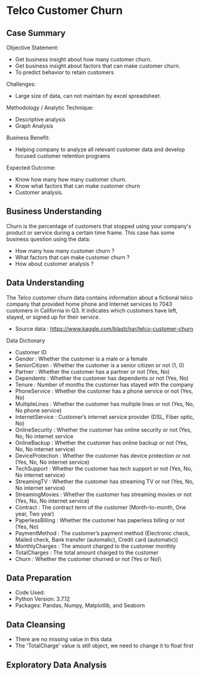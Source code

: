 # Telco Customer Churn
## Case Summary

Objective Statement:
- Get business insight about how many customer churn.
- Get business insight about factors that can make customer churn.
- To predict behavior to retain customers

Challenges:
- Large size of data, can not maintain by excel spreadsheet.

Methodology / Analytic Technique:
- Descriptive analysis
- Graph Analysis
 
 Business Benefit:
- Helping company  to analyze all relevant customer data and develop focused customer retention programs

Expected Outcome:
- Know how many how many customer churn.
- Know what factors that can make customer churn
- Customer analysis.

## Business Understanding
Churn is the percentage of customers that stopped using your company's product or service during a certain time frame. This case has some business question using the data:
- How many how many customer churn ?
- What factors that can make customer churn ?
- How about customer analysis ?

## Data Understanding
The Telco customer churn data contains information about a fictional telco company that provided home phone and Internet services to 7043 customers in California in Q3. It indicates which customers have left, stayed, or signed up for their service.
- Source data : https://www.kaggle.com/blastchar/telco-customer-churn

Data Dictionary
- Customer ID 
- Gender : Whether the customer is a male or a female
- SeniorCitizen : Whether the customer is a senior citizen or not (1, 0)
- Partner : Whether the customer has a partner or not (Yes, No)
- Dependents : Whether the customer has dependents or not (Yes, No)
- Tenure : Number of months the customer has stayed with the company
- PhoneService : Whether the customer has a phone service or not (Yes, No)
- MultipleLines : Whether the customer has multiple lines or not (Yes, No, No phone service)
- InternetService : Customer’s internet service provider (DSL, Fiber optic, No)
- OnlineSecurity : Whether the customer has online security or not (Yes, No, No internet service
- OnlineBackup : Whether the customer has online backup or not (Yes, No, No internet service)
- DeviceProtection : Whether the customer has device protection or not (Yes, No, No internet service)
- TechSupport : Whether the customer has tech support or not (Yes, No, No internet service)
- StreamingTV : Whether the customer has streaming TV or not (Yes, No, No internet service)
- StreamingMovies : Whether the customer has streaming movies or not (Yes, No, No internet service)
- Contract : The contract term of the customer (Month-to-month, One year, Two year)
- PaperlessBilling : Whether the customer has paperless billing or not (Yes, No)
- PaymentMethod : The customer’s payment method (Electronic check, Mailed check, Bank transfer (automatic), Credit card (automatic))
- MonthlyCharges : The amount charged to the customer monthly
- TotalCharges : The total amount charged to the customer
- Churn : Whether the customer churned or not (Yes or No)\

## Data Preparation
- Code Used:
- Python Version: 3.7.12
- Packages: Pandas, Numpy, Matplotlib, and Seaborn

## Data Cleansing
- There are no missing value in this data
- The 'TotalCharge' value is still object, we need to change it to float first

## Exploratory Data Analysis
